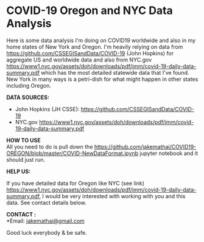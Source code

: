 # COVID-19 Oregon and NYC Data Analysis 


 Here is some data analysis I'm doing on COVID19 worldwide and also in my home states of New York and Oregon. I'm heavily relying on data from https://github.com/CSSEGISandData/COVID-19 (John Hopkins) for aggregate US and worldwide data and also from NYC.gov https://www1.nyc.gov/assets/doh/downloads/pdf/imm/covid-19-daily-data-summary.pdf which has the most detailed statewide data that I've found. New York in many ways is a petri-dish for what might happen in other states including Oregon.

<b>DATA SOURCES:</b><br>

* John Hopkins (JH CSSE): https://github.com/CSSEGISandData/COVID-19<br>
*  NYC.gov https://www1.nyc.gov/assets/doh/downloads/pdf/imm/covid-19-daily-data-summary.pdf  <br>

<b>HOW TO USE </b><br>
 All you need to do is pull down the https://github.com/jakemathai/COVID19-OREGON/blob/master/COVID-NewDataFormat.ipynb jupyter notebook and it should just run.
 
 <b>HELP US:</b><br>
 
If you have detailed data for Oregon like NYC (see link) https://www1.nyc.gov/assets/doh/downloads/pdf/imm/covid-19-daily-data-summary.pdf, I would be very interested with working with you and this data. See contact details below.

<b>CONTACT : </b><br>
*Email: jakemathai@gmail.com <br>

Good luck everybody & be safe.



